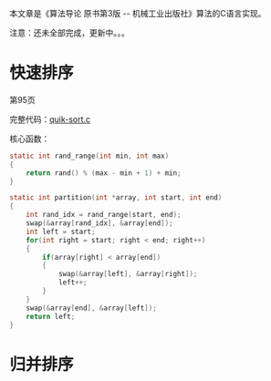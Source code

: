 本文章是《算法导论 原书第3版 -- 机械工业出版社》算法的C语言实现。

注意：还未全部完成，更新中。。。

# 快速排序

第95页

完整代码：[quik-sort.c](https://gitee.com/lioneie/blog/blob/master/algorithms-%E7%AE%97%E6%B3%95/intro2algo-%E7%AE%97%E6%B3%95%E5%AF%BC%E8%AE%BA/quick-sort.c)

核心函数：

```c
static int rand_range(int min, int max)
{
    return rand() % (max - min + 1) + min;
}

static int partition(int *array, int start, int end)
{
    int rand_idx = rand_range(start, end);
    swap(&array[rand_idx], &array[end]);
    int left = start;
    for(int right = start; right < end; right++)
    {   
        if(array[right] < array[end])
        {
            swap(&array[left], &array[right]);
            left++;
        }
    }   
    swap(&array[end], &array[left]);
    return left;
}
```

# 归并排序

